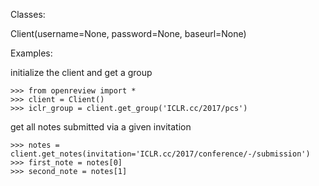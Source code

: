 Classes:

Client(username=None, password=None, baseurl=None)



Examples:

initialize the client and get a group
```
>>> from openreview import *
>>> client = Client()
>>> iclr_group = client.get_group('ICLR.cc/2017/pcs')
```

get all notes submitted via a given invitation
```
>>> notes = client.get_notes(invitation='ICLR.cc/2017/conference/-/submission')
>>> first_note = notes[0]
>>> second_note = notes[1]
```
